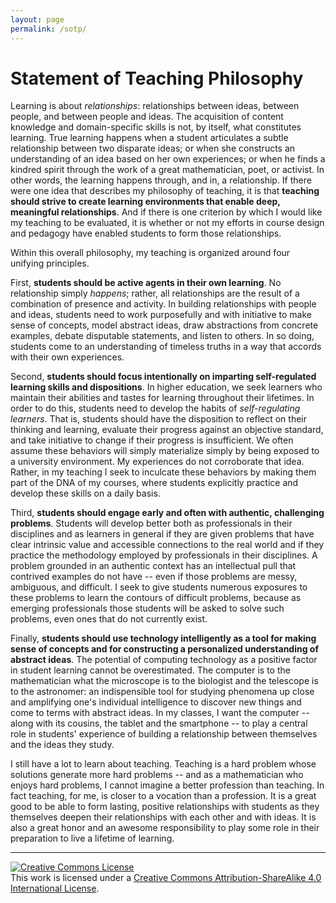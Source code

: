 ```yaml
---
layout: page
permalink: /sotp/
---
```


Statement of Teaching Philosophy
========================================================

Learning is about _relationships_: relationships between ideas, between people, and between people and ideas. The acquisition of content knowledge and domain-specific skills is not, by itself, what constitutes learning. True learning happens when a student articulates a subtle relationship between two disparate ideas; or when she constructs an understanding of an idea based on her own experiences; or when he finds a kindred spirit through the work of a great mathematician, poet, or activist. In other words, the learning happens through, and in, a relationship. If there were one idea that describes my philosophy of teaching, it is that __teaching should strive to create learning environments that enable deep, meaningful relationships__. And if there is one criterion by which I would like my teaching to be evaluated, it is whether or not my efforts in course design and pedagogy have enabled students to form  those relationships. 

Within this overall philosophy, my teaching is organized around four unifying principles. 

First, __students should be active agents in their own learning__. No relationship simply _happens_; rather, all relationships are the result of a combination of presence and activity. In building relationships with people and ideas, students need to work purposefully and with initiative to make sense of concepts, model abstract ideas, draw abstractions from concrete examples, debate disputable statements, and listen to others. In so doing, students come to an understanding of timeless truths in a way that accords with their own experiences. 

Second, __students should focus intentionally on imparting self-regulated learning skills and dispositions__. In higher education, we seek learners who maintain their abilities and tastes for learning throughout their lifetimes. In order to do this, students need to develop the habits of _self-regulating learners_. That is, students should have the disposition to reflect on their thinking and learning, evaluate their progress against an objective standard, and take initiative to change if their progress is insufficient. We often assume these behaviors will simply materialize simply by being exposed to a university environment. My experiences do not corroborate that idea. Rather, in my teaching I seek to inculcate these behaviors by making them part of the DNA of my courses, where students explicitly practice and develop these skills on a daily basis. 

Third, __students should engage early and often with authentic, challenging problems__. Students will develop better both as professionals in their disciplines and as learners in general if they are given problems that have clear intrinsic value and accessible connections to the real world and if they practice the methodology employed by professionals in their disciplines. A problem grounded in an authentic context has an intellectual pull that contrived examples do not have -- even if those problems are messy, ambiguous, and difficult. I seek to give students numerous exposures to these problems to learn the contours of difficult problems, because as emerging professionals those students will be asked to solve such problems, even ones that do not currently exist. 

Finally, __students should use technology intelligently as a tool for making sense of concepts and for constructing a personalized understanding of abstract ideas__. The potential of computing technology as a positive factor in student learning cannot be overestimated. The computer is to the mathematician what the microscope is to the biologist and the telescope is to the astronomer: an indispensible tool for studying phenomena up close and amplifying one's individual intelligence to discover new things and come to terms with abstract ideas. In my classes, I want the computer -- along with its cousins, the tablet and the smartphone -- to play a central role in  students' experience of building a relationship between themselves and the ideas they study. 

I still have a lot to learn about teaching. Teaching is a hard problem whose solutions generate more hard problems -- and as a mathematician who enjoys hard problems, I cannot imagine a better profession than teaching. In fact teaching, for me, is closer to a vocation than a profession. It is a great good to be able to form lasting, positive relationships with students as they themselves deepen their relationships with each other and with ideas. It is also a great honor and an awesome responsibility to play some role in their preparation to live a lifetime of learning.  

-----

<a rel="license" href="http://creativecommons.org/licenses/by-sa/4.0/"><img alt="Creative Commons License" style="border-width:0" src="https://i.creativecommons.org/l/by-sa/4.0/88x31.png" /></a><br />This work is licensed under a <a rel="license" href="http://creativecommons.org/licenses/by-sa/4.0/">Creative Commons Attribution-ShareAlike 4.0 International License</a>.